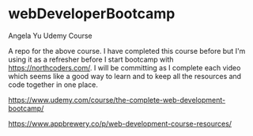 # webDeveloperBootcamp
Angela Yu Udemy Course

A repo for the above course.  I have completed this course before but I'm using it as a refresher before I start bootcamp with https://northcoders.com/.  I will be committing as I complete each video which seems like a good way to learn and to keep all the resources and code together in one place.

https://www.udemy.com/course/the-complete-web-development-bootcamp/

https://www.appbrewery.co/p/web-development-course-resources/

